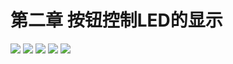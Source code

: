 # 第二章 按钮控制LED的显示


<img src="../img/go1/12.png" />

<img src="../img/go1/13.png" />

<img src="../img/go1/14.png" />

<img src="../img/go1/15.png" />

<img src="../img/go1/16.png" />
